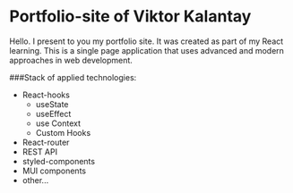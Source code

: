 # Portfolio-site of Viktor Kalantay


Hello. I present to you my portfolio site. It was created as part of my React learning.
This is a single page application that uses advanced and modern approaches in web development.

###Stack of applied technologies:
  * React-hooks 
    * useState
    * useEffect
    * use Context
    * Custom Hooks
  * React-router
  * REST API
  * styled-components  
  * MUI components
  * other... 

